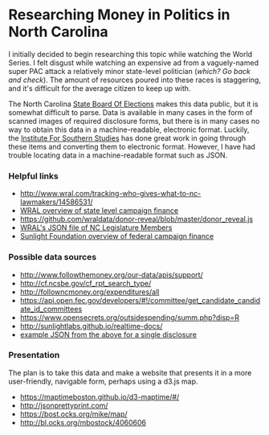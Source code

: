 # Researching Money in Politics in North Carolina

I initially decided to begin researching this topic while watching the World Series.  I felt
disgust while watching an expensive ad from a vaguely-named super PAC
attack a relatively minor state-level politician (*which?  Go back and check*).  The amount of resources poured into these races is
staggering, and it's difficult for the average citizen to keep up with.

The North Carolina [State Board Of Elections](http://cf.ncsbe.gov/cf_rpt_search_type/) makes this data public, but it is somewhat difficult to parse.  Data is available in many cases in the form of scanned images of required disclosure forms, but there is in many cases no way to obtain this data in a machine-readable, electronic format.  Luckily, the [Institute For Southern Studies](http://followncmoney.org/expenditures/all) has done great work in going through these items and converting them to electronic format.  However, I have had trouble locating data in a machine-readable format such as JSON.

### Helpful links
* http://www.wral.com/tracking-who-gives-what-to-nc-lawmakers/14586531/
* [WRAL overview of state level campaign finance](http://www.wral.com/how-money-flows-into-elections-/13393371/)
* https://github.com/wraldata/donor-reveal/blob/master/donor_reveal.js
* [WRAL's JSON file of NC Legislature Members](http://www.wral.com/news/state/nccapitol/data_set/14376504/?dsi_id=ncga-eid&version=jsonObj)
* [Sunlight Foundation overview of federal campaign finance](http://realtime.influenceexplorer.com/about/#form_types)

### Possible data sources
* http://www.followthemoney.org/our-data/apis/support/
* http://cf.ncsbe.gov/cf_rpt_search_type/
* http://followncmoney.org/expenditures/all
* https://api.open.fec.gov/developers/#!/committee/get_candidate_candidate_id_committees
* https://www.opensecrets.org/outsidespending/summ.php?disp=R
* http://sunlightlabs.github.io/realtime-docs/
* [example JSON from the above for a single disclosure](http://realtime.influenceexplorer.com/api/new_filing/?filing_number=1116653&format=json&apikey=54a6b8a30ac049e887ddef7df9fdaba0)

### Presentation
The plan is to take this data and make a website that presents it in a more user-friendly, navigable form, perhaps using a d3.js map.
* https://maptimeboston.github.io/d3-maptime/#/
* http://jsonprettyprint.com/
* https://bost.ocks.org/mike/map/
* http://bl.ocks.org/mbostock/4060606
